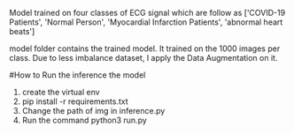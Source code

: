 Model trained on four classes of ECG signal which are follow as
['COVID-19 Patients', 'Normal Person', 'Myocardial Infarction Patients', 'abnormal heart beats']

model folder contains the trained model. It trained on the 1000 images per class. Due to less imbalance dataset, I apply the Data Augmentation on it.

#How to Run the inference the model
1. create the virtual env
2. pip install -r requirements.txt
3. Change the path of img in inference.py
4. Run the command python3 run.py
